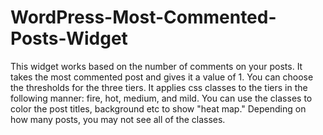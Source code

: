 WordPress-Most-Commented-Posts-Widget
=====================================

This widget works based on the number of comments on your posts. It takes the most commented post and gives it a value of 1. You can choose the thresholds for the three tiers. It applies css classes to the tiers in the following manner: fire, hot, medium, and mild. You can use the classes to color the post titles, background etc to show "heat map." Depending on how many posts, you may not see all of the classes.
